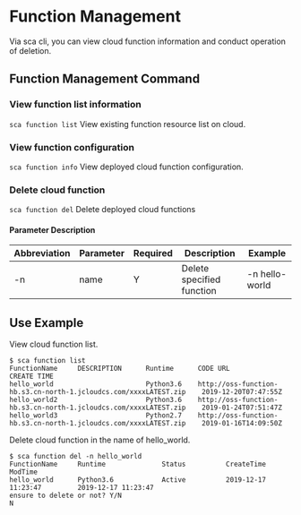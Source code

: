 # Function Management

Via sca cli, you can view cloud function information and conduct operation of deletion.

## Function Management Command    
### View function list information
`sca function list`  View existing function resource list on cloud.
### View function configuration
`sca function info`  View deployed cloud function configuration.
### Delete cloud function
`sca function del`   Delete deployed cloud functions

#### Parameter Description

| Abbreviation | Parameter       | Required | Description                                                         | Example           |
| ---- | ---------- | ---- | ------------------------------------------------------------ | -------------- |
| -n   | name       | Y    | Delete specified function                  | -n hello-world    |


## Use Example  
View cloud function list.    
```
$ sca function list
FunctionName     DESCRIPTION      Runtime      CODE URL                                                            CREATE TIME  
hello_world                       Python3.6    http://oss-function-hb.s3.cn-north-1.jcloudcs.com/xxxxLATEST.zip    2019-12-20T07:47:55Z    hello_world2                      Python3.6    http://oss-function-hb.s3.cn-north-1.jcloudcs.com/xxxxLATEST.zip    2019-01-24T07:51:47Z
hello_world3                      Python2.7    http://oss-function-hb.s3.cn-north-1.jcloudcs.com/xxxxLATEST.zip    2019-01-16T14:09:50Z 
``` 
Delete cloud function in the name of hello_world.
```
$ sca function del -n hello_world
FunctionName     Runtime              Status          CreateTime                  ModTime       
hello_world      Python3.6            Active          2019-12-17 11:23:47         2019-12-17 11:23:47
ensure to delete or not? Y/N
N
``` 
